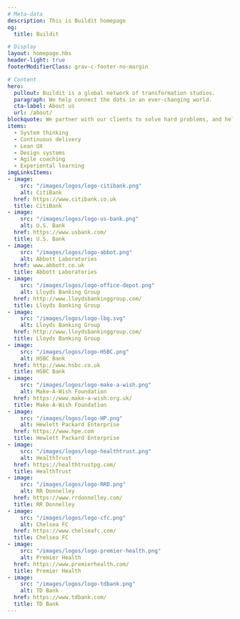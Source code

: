 ```yaml
---
# Meta-data
description: This is Buildit homepage
og:
  title: Buildit

# Display
layout: homepage.hbs
header-light: true
footerModifierClass: grav-c-footer-no-margin

# Content
hero:
  pullout: Buildit is a global network of transformation studios.
  paragraph: We help connect the dots in an ever-changing world.
  cta-label: About us
  url: /about/
blockquote: We partner with our clients to solve hard problems, and help them deliver world-class products.
items:
  - System thinking
  - Continuous delivery
  - Lean UX
  - Design systems
  - Agile coaching
  - Experiental learning
imgLinksItems:
- image:
    src: "/images/logos/logo-citibank.png"
    alt: CitiBank
  href: https://www.citibank.co.uk
  title: CitiBank
- image:
    src: "/images/logos/logo-us-bank.png"
    alt: U.S. Bank
  href: https://www.usbank.com/
  title: U.S. Bank
- image:
    src: "/images/logos/logo-abbot.png"
    alt: Abbott Laboratories
  href: www.abbott.co.uk
  title: Abbott Laboratories
- image:
    src: "/images/logos/logo-office-depot.png"
    alt: Lloyds Banking Group
  href: http://www.lloydsbankinggroup.com/
  title: Lloyds Banking Group
- image:
    src: "/images/logos/logo-lbg.svg"
    alt: Lloyds Banking Group
  href: http://www.lloydsbankinggroup.com/
  title: Lloyds Banking Group
- image:
    src: "/images/logos/logo-HSBC.png"
    alt: HSBC Bank
  href: http://www.hsbc.co.uk
  title: HSBC Bank
- image:
    src: "/images/logos/logo-make-a-wish.png"
    alt: Make-A-Wish Foundation
  href: https://www.make-a-wish.org.uk/
  title: Make-A-Wish Foundation
- image:
    src: "/images/logos/logo-HP.png"
    alt: Hewlett Packard Enterprise
  href: https://www.hpe.com
  title: Hewlett Packard Enterprise
- image:
    src: "/images/logos/logo-healthtrust.png"
    alt: HealthTrust
  href: https://healthtrustpg.com/
  title: HealthTrust
- image:
    src: "/images/logos/logo-RRD.png"
    alt: RR Donnelley
  href: https://www.rrdonnelley.com/
  title: RR Donnelley
- image:
    src: "/images/logos/logo-cfc.png"
    alt: Chelsea FC
  href: https://www.chelseafc.com/
  title: Chelsea FC
- image:
    src: "/images/logos/logo-premier-health.png"
    alt: Premier Health
  href: https://www.premierhealth.com/
  title: Premier Health
- image:
    src: "/images/logos/logo-tdbank.png"
    alt: TD Bank
  href: https://www.tdbank.com/
  title: TD Bank
---
```

